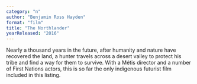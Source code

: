 ```yaml
---
category: "n"
author: "Benjamin Ross Hayden"
format: "film"
title: "The Northlander"
yearReleased: "2016"
---
```

Nearly a thousand years in the future, after humanity and nature have recovered the land, a hunter travels across a desert valley to protect his tribe and find a way for them to survive. With a Métis director and a number of First Nations actors, this is so far the only indigenous futurist film included in this listing.
 